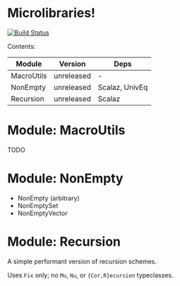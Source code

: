 # Microlibraries!
[![Build Status](https://travis-ci.org/japgolly/microlibs-scala.svg?branch=master)](https://travis-ci.org/japgolly/microlibs-scala)

Contents:

| Module | Version | Deps |
|--------|---------|------|
| MacroUtils | unreleased | - |
| NonEmpty | unreleased | Scalaz, UnivEq |
| Recursion | unreleased | Scalaz |

# Module: MacroUtils

TODO

# Module: NonEmpty

* NonEmpty (arbitrary)
* NonEmptySet
* NonEmptyVector

# Module: Recursion

A simple performant version of recursion schemes.

Uses `Fix` only; no `Mu`, `Nu`, or `{Cor,R}ecursion` typeclasses.
